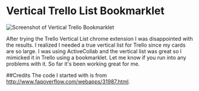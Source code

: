 # Vertical Trello List Bookmarklet

![Screenshot of Vertical Trello Bookmarklet](http://scienceinternational.org/images/vertical_trello.png)

After trying the Trello Vertical List chrome extension I was disappointed with the results. I realized I needed a true vertical list for Trello since my cards are so large. I was using ActiveCollab and the vertical list was great so I mimicked it in Trello using a bookmarklet. Let me know if you run into any problems with it. So far it's been working great for me.

##Credits
The code I started with is from http://www.faqoverflow.com/webapps/31987.html.